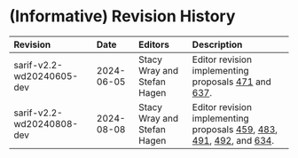 <!--
---
toc:
  auto: false
  label: (Informative) Revision History
  enumerate: Appendix L.
---
-->
# (Informative) Revision History

| Revision                  | Date       | Editors                                      | Description                                                                      |
|:--------------------------|:-----------|:---------------------------------------------|:---------------------------------------------------------------------------------|
| sarif-v2.2-wd20240605-dev | 2024-06-05 | Stacy Wray and Stefan Hagen                  | Editor revision implementing proposals [471](https://github.com/oasis-tcs/sarif-spec/issues/471) and [637](https://github.com/oasis-tcs/sarif-spec/issues/637).                              |
| sarif-v2.2-wd20240808-dev | 2024-08-08 | Stacy Wray and Stefan Hagen                  | Editor revision implementing proposals [459](https://github.com/oasis-tcs/sarif-spec/issues/459), [483](https://github.com/oasis-tcs/sarif-spec/issues/483), [491](https://github.com/oasis-tcs/sarif-spec/issues/491), [492](https://github.com/oasis-tcs/sarif-spec/issues/492), and [634](https://github.com/oasis-tcs/sarif-spec/issues/634).              |
